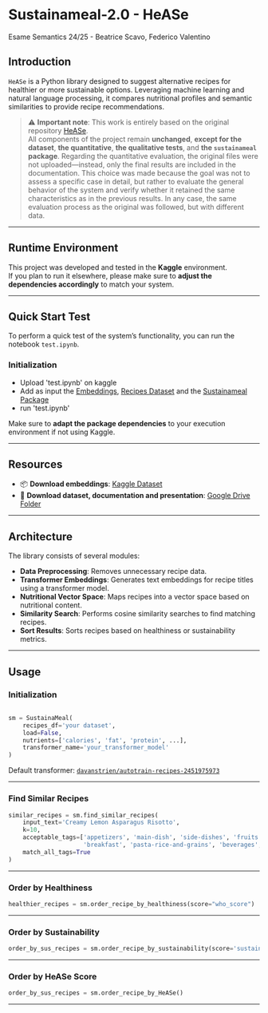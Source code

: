 # Sustainameal-2.0 -  HeASe
Esame Semantics 24/25 - Beatrice Scavo, Federico Valentino


## Introduction

`HeASe` is a Python library designed to suggest alternative recipes for healthier or more sustainable options. Leveraging machine learning and natural language processing, it compares nutritional profiles and semantic similarities to provide recipe recommendations.

> ⚠️ **Important note**: This work is entirely based on the original repository [HeASe](https://github.com/swapUniba/HeASe).  
All components of the project remain **unchanged**, **except for the dataset**, **the quantitative**, **the qualitative tests**, and **the `sustainameal` package**.
Regarding the quantitative evaluation, the original files were not uploaded—instead, only the final results are included in the documentation. This choice was made because the goal was not to assess a specific case in detail, but rather to evaluate the general behavior of the system and verify whether it retained the same characteristics as in the previous results. In any case, the same evaluation process as the original was followed, but with different data.
---

## Runtime Environment

This project was developed and tested in the **Kaggle** environment.  
If you plan to run it elsewhere, please make sure to **adjust the dependencies accordingly** to match your system.

---

## Quick Start Test

To perform a quick test of the system’s functionality, you can run the notebook `test.ipynb`.  

### Initialization
-   Upload 'test.ipynb' on kaggle
-   Add as input the [Embeddings](https://www.kaggle.com/datasets/federicores/embeddings), [Recipes Dataset](https://www.kaggle.com/datasets/federicores/final-dataset) and the [Sustainameal Package](https://www.kaggle.com/datasets/federicores/final-sustainameal-package)
-   run 'test.ipynb'

Make sure to **adapt the package dependencies** to your execution environment if not using Kaggle.

---

## Resources

- 📦 **Download embeddings**: [Kaggle Dataset](https://www.kaggle.com/datasets/federicores/embeddings/data)  
- 📂 **Download dataset, documentation and presentation**: [Google Drive Folder](https://drive.google.com/drive/folders/1rm91lFhhEDkcmFJW0ZDaOYh0C1-wIWMP?usp=drive_link)

---

## Architecture

The library consists of several modules:

- **Data Preprocessing**: Removes unnecessary recipe data.
- **Transformer Embeddings**: Generates text embeddings for recipe titles using a transformer model.
- **Nutritional Vector Space**: Maps recipes into a vector space based on nutritional content.
- **Similarity Search**: Performs cosine similarity searches to find matching recipes.
- **Sort Results**: Sorts recipes based on healthiness or sustainability metrics.

---


## Usage

### Initialization

```python

sm = SustainaMeal(
    recipes_df='your dataset',
    load=False,
    nutrients=['calories', 'fat', 'protein', ...],
    transformer_name='your_transformer_model'
)
```

Default transformer: [`davanstrien/autotrain-recipes-2451975973`](https://huggingface.co/davanstrien/autotrain-recipes-2451975973)

---

### Find Similar Recipes

```python
similar_recipes = sm.find_similar_recipes(
    input_text='Creamy Lemon Asparagus Risotto',
    k=10,
    acceptable_tags=['appetizers', 'main-dish', 'side-dishes', 'fruits', 'desserts',
                     'breakfast', 'pasta-rice-and-grains', 'beverages', 'drinks'],
    match_all_tags=True
)
```

---

### Order by Healthiness

```python
healthier_recipes = sm.order_recipe_by_healthiness(score="who_score")
```

---

### Order by Sustainability

```python
order_by_sus_recipes = sm.order_recipe_by_sustainability(score='sustainability_label')
```

---

### Order by HeASe Score

```python
order_by_sus_recipes = sm.order_recipe_by_HeASe()
```

---
